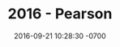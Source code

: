 ---
title: "2016 - Pearson"
date: 2016-09-21 10:28:30 -0700
categories:
- timeline
year: 2016
description: >
  Was honored to represent Pearson in the W3C CSS working group, where i participated in calls and gained valuable insights in to CSS development.

year-direction: left
year-duplicate: false
---